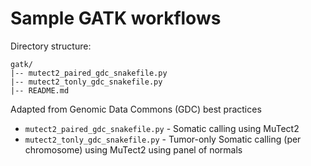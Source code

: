 # Sample GATK workflows

Directory structure:
```
gatk/
|-- mutect2_paired_gdc_snakefile.py
|-- mutect2_tonly_gdc_snakefile.py
|-- README.md
```

Adapted from Genomic Data Commons (GDC) best practices 
* `mutect2_paired_gdc_snakefile.py` - Somatic calling using MuTect2
* `mutect2_tonly_gdc_snakefile.py` - Tumor-only Somatic calling (per chromosome) using MuTect2 using panel of normals